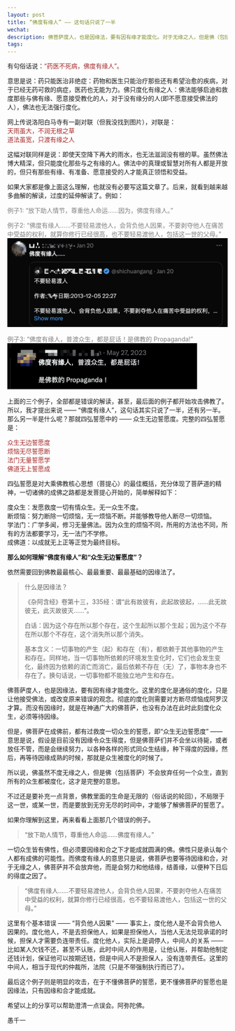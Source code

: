 ```yaml
---
layout: post
title: “佛度有缘人” —— 这句话只说了一半
wechat: 
description: 佛菩萨度人，也是因缘法，要有因有缘才能度化。对于无缘之人，但是佛（包括菩萨）也不会放弃它，只会努力和他结缘，种下以后得度的因，然后再来度化他，这才是佛菩萨的精神。这也是在兑现成佛前“众生无边誓愿度”的誓愿。
tags:
---
```


有句俗话说：<span style="color:brown">“药医不死病，佛度有缘人”。

意思是说：药只能医治非绝症：药物和医生只能治疗那些还有希望治愈的疾病，对于已经无药可救的病症，医药也无能为力。佛只度化有缘之人：佛法能够启迪和救度那些与佛有缘、愿意接受教化的人，对于没有缘分的人(即不愿意接受佛法的人），佛法也无法强行度化。

网上传说洛阳白马寺有一副对联（但我没找到图片），对联是：<br>
<span style="color:brown">天雨虽大，不润无根之草<br>
<span style="color:brown">道法虽宽，只渡有缘之人

这幅对联同样是说：即使天空降下再大的雨水，也无法滋润没有根的草。虽然佛法博大精深，但只能度化那些与之有缘的人。佛法中的真理或智慧对所有人都是开放的，但只有那些有缘、有准备、愿意接受的人才能真正领悟和受益。

如果大家都是像上面这么理解，也就没有必要写这篇文章了。后来，就看到越来越多曲解的解读，过度的延伸解读了。例如：

<span style="color:gray">例子1: “放下助人情节，尊重他人命运……因为，佛度有缘人。”

<span style="color:gray">例子2: “佛度有缘人……不要轻易渡他人，会背负他人因果，不要剥夺他人在痛苦中受益的权利，就算你修行已经很高，也不要轻易渡他人，包括这一世的父母。”
![](../images/2024-09-17-21-19-14.png)

<span style="color:gray">例子3: “佛度有缘人，普渡众生，都是屁话！是佛教的 Propaganda!”
![](../images/2024-09-16-23-48-53.png)

上面的三个例子，全部都是错误的解读，甚至，最后面的例子都开始攻击佛教了。所以，我才提出来说 —— “佛度有缘人”，这句话其实只说了一半，还有另一半。那么另一半是什么呢？那就四弘誓愿中的 —— 众生无边誓愿度。完整的四弘誓愿是：

<span style="color:brown">众生无边誓愿度<br>
<span style="color:brown">烦恼无尽誓愿断<br>
<span style="color:brown">法门无量誓愿学<br>
<span style="color:brown">佛道无上誓愿成<br>

四弘誓愿是对大乘佛教核心思想（菩提心）的最佳概括，充分体现了菩萨道的精神，一切诸佛的成佛之路都是发菩提心开始的，简单解释如下：

度众生：发愿救度一切有情众生。无一众生不度。<br>
断烦恼：努力断除一切烦恼，无一烦恼不断。并能够教导他人断尽一切烦恼。<br>
学法门：广学多闻，修习无量佛法。因为众生的烦恼不同，所用的方法也不同，所有的方法都要学习，无一法门不学修。<br>
成佛道：以成就无上正等正觉为最终目标。

**那么如何理解“佛度有缘人”和“众生无边誓愿度”？**

依然需要回到佛教最最核心、最最重要、最最基础的因缘法了。

> 什么是因缘法？
> 
>《杂阿含经》卷第十三，335经：谓“此有故彼有，此起故彼起，……此无故彼无，此灭故彼灭……”。
> 
> 白话：因为这个存在所以那个存在，这个生起所以那个生起；因为这个不存在所以那个不存在，这个消失所以那个消失。
> 
> 基本含义：一切事物的产生（起）和存在（有），都依赖于其他事物的产生和存在。同样地，当一切事物所依赖的环境发生变化时，它们也会发生变化，最终因为依赖的消亡而消亡，最后依赖不存在（无）了，事物本身也不存在了。换句话说，一切事物都不能独立地产生和存在。

佛菩萨度人，也是因缘法，要有因有缘才能度化。这里的度化是通俗的度化，只是让他接受佛法，或改变原来错误的观念。彻底的度化则需要对方断尽烦恼成阿罗汉才算。而没有因缘时，就是在神通广大的佛菩萨，也没有办法在此时此刻度化众生，必须等待因缘。

但是，佛菩萨在成佛前，都有过救度一切众生的誓愿，即“众生无边誓愿度” —— 意思是说，假设是目前没有因缘令众生得度，但是佛菩萨们并不会坐以待毙，或者放任不管，而是会继续努力，以各种各样的形式同众生结缘，种下得度的因缘，然后，再等待因缘成熟的时候，那就是众生被度化的时候了。

所以说，佛虽然不度无缘之人，但是佛（包括菩萨）不会放弃任何一个众生，直到所有的众生都被度化，这才是完整的意思。

不过还是要补充一点背景，佛教里面的生命是无限的（俗话说的轮回），不局限于这一世，或某一世，而是要放到无穷无尽的时间中，才能够了解佛菩萨的誓愿了。

如果你理解到这里，再来看看上面那几个错误的例子。

> “放下助人情节，尊重他人命运……佛度有缘人。” 

一切众生皆有佛性，但必须要因缘和合之下才能成就圆满的佛。佛性只是承认每个人都有成佛的可能性。而佛度有缘人的意思只是说，佛菩萨也要等待因缘和合，对于无缘之人，佛菩萨并不会放弃他，而是会努力和他结缘，结善缘，以便种下日后的得度之因了。

> “佛度有缘人……不要轻易渡他人，会背负他人因果，不要剥夺他人在痛苦中受益的权利，就算你修行已经很高，也不要轻易渡他人，包括这一世的父母。”

这里有个基本错误 —— “背负他人因果” —— 事实上，度化他人是不会背负他人因果的。度化他人，不是去担保他人，如果是担保他人，当他人无法兑现承诺的时候，担保人才需要负连带责任。度化他人，实际上是调停人，中间人的关系 —— 比如某人欠钱不还，甚至不认账，此时中间人的作用是，让他认账，并帮助他制定还钱计划，保证他可以按期还钱，但是中间人不是担保人，没有连带责任。这里的中间人，相当于现代的仲裁所，法院（只是不带强制执行而已了）。

最后这个例子则是明显的攻击，在于不懂佛菩萨的誓愿，更不懂佛菩萨的誓愿也是因缘法，只有因缘和合才能成就。

希望以上的分享可以帮助澄清一点误会。阿弥陀佛。

愚千一

